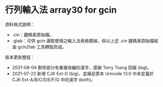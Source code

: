 # 行列輸入法 array30 for gcin

資料格式說明：
* .cin：鍵碼表原始檔。
* .gtab：可供 gcin 讀取使用之輸入法表格模組，係以上述 .cin 鍵碼表原始檔經由 gcin2tab 工具轉製而成。

版本更新歷程：
* 2021-08-04 刪除部分有重複收編的漢字，感謝 Terry Tsang 回報 (big)。
* 2021-07-23 新增 CJK Ext-G (big)，並補足原本 Unicode 13.0 中未定義於 CJK Ext-A/B/C/D/E/F/G 中的漢字 (both)。

